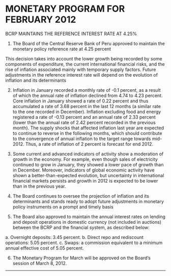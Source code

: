 # MONETARY PROGRAM FOR FEBRUARY 2012
 BCRP MAINTAINS THE REFERENCE INTEREST RATE AT 4.25%

1. The Board of the Central Reserve Bank of Peru approved to maintain the monetary policy
reference rate at 4.25 percent

This decision takes into account the lower growth being recorded by some components of
expenditure, the current international financial risks, and the rise of inflation associated
mainly with temporary supply factors. Future adjustments in the reference interest rate will
depend on the evolution of inflation and its determinants

2. Inflation in January recorded a monthly rate of -0.1 percent, as a result of which the annual
rate of inflation declined from 4.74 to 4.23 percent. Core inflation in January showed a rate of
0.22 percent and thus accumulated a rate of 3.68 percent in the last 12 months (a similar
rate to the one recorded in December). Inflation excluding food and energy registered a rate
of -0.13 percent and an annual rate of 2.33 percent (lower than the annual rate of 2.42
percent recorded in the previous month). The supply shocks that affected inflation last year
are expected to continue to reverse in the following months, which should contribute to the
convergence of annual inflation to the target range towards mid-2012. Thus, a rate of
inflation of 2 percent is forecast for end 2012.

3. Some current and advanced indicators of activity show a moderation of growth in the
economy. For example, even though sales of electricity continued to grow in January, they
showed a lower pace of growth than in December. Moreover, indicators of global economic
activity have shown a better-than-expected evolution, but uncertainty in international financial
markets persists and growth in 2012 is expected to be lower than in the previous year.

4. The Board continues to oversee the projection of inflation and its determinants and stands
ready to adopt future adjustments in monetary policy instruments on a prompt and timely
basis

5. The Board also approved to maintain the annual interest rates on lending and deposit
operations in domestic currency (not included in auctions) between the BCRP and the
financial system, as described below:

a. Overnight deposits: 3.45 percent.
b.  Direct repo and rediscount operations: 5.05 percent.
c. Swaps: a commission equivalent to a minimum annual effective cost of 5.05 percent.

6. The Monetary Program for March will be approved on the Board’s session of March 8, 2012.


-----


